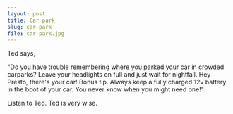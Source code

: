 ```yaml
---
layout: post
title: Car park
slug: car-park
file: car-park.jpg
---
```


<p>Ted says,</p>

<p>&quot;Do you have trouble remembering where you parked your car in crowded carparks? Leave your headlights on full and just wait for nightfall. Hey Presto, there&#39;s your car!
Bonus tip. Always keep a fully charged 12v battery in the boot of your car. You never know when you might need one!&quot;</p>

<p>Listen to Ted.
Ted is very wise.</p>